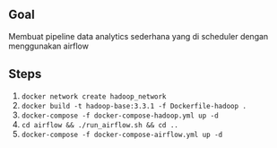 ## Goal
Membuat pipeline data analytics sederhana yang di scheduler dengan menggunakan airflow

## Steps
1. `docker network create hadoop_network`
2. `docker build -t hadoop-base:3.3.1 -f Dockerfile-hadoop .`
3. `docker-compose -f docker-compose-hadoop.yml up -d`
4. `cd airflow && ./run_airflow.sh && cd ..`
5. `docker-compose -f docker-compose-airflow.yml up -d`
